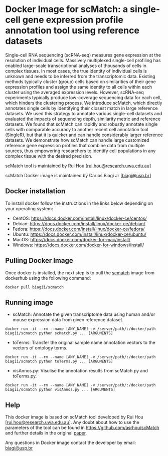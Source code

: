 # Docker Image for scMatch: a single-cell gene expression profile annotation tool using reference datasets

Single-cell RNA sequencing (scRNA-seq) measures gene expression at the resolution of individual cells. Massively multiplexed single-cell profiling has enabled large-scale transcriptional analyses of thousands of cells in complex tissues. In most cases, the true identity of individual cells is unknown and needs to be inferred from the transcriptomic data. Existing methods typically cluster (group) cells based on similarities of their gene expression profiles and assign the same identity to all cells within each cluster using the averaged expression levels. However, scRNA-seq experiments typically produce low-coverage sequencing data for each cell, which hinders the clustering process. We introduce scMatch, which directly annotates single cells by identifying their closest match in large reference datasets. We used this strategy to annotate various single-cell datasets and evaluated the impacts of sequencing depth, similarity metric and reference datasets. We found that scMatch can rapidly and robustly annotate single cells with comparable accuracy to another recent cell annotation tool (SingleR), but that it is quicker and can handle considerably larger reference datasets. We demonstrate how scMatch can handle large customized reference gene expression profiles that combine data from multiple sources, thus empowering researchers to identify cell populations in any complex tissue with the desired precision.

scMatch tool is maintained by Rui Hou [rui.hou@research.uwa.edu.au]

scMatch Docker image is maintained by Carlos Biagi Jr [biagi@usp.br]


## Docker installation
To install docker follow the instructions in the links below depending on your operating system:
- CentOS: https://docs.docker.com/install/linux/docker-ce/centos/
- Debian: https://docs.docker.com/install/linux/docker-ce/debian/
- Fedora: https://docs.docker.com/install/linux/docker-ce/fedora/
- Ubuntu: https://docs.docker.com/install/linux/docker-ce/ubuntu/
- MacOS: https://docs.docker.com/docker-for-mac/install/
- Windows: https://docs.docker.com/docker-for-windows/install/


## Pulling Docker Image
Once docker is installed, the next step is to pull the [scmatch](https://hub.docker.com/r/biagii/scmatch) image from dockerhub using the following command:
```
docker pull biagii/scmatch
```


## Running image
* scMatch: Annotate the given transcriptome data using human and/or mouse expression data from given reference dataset.
```
docker run -it --rm --name [ANY_NAME] -v /server/path/:/docker/path biagii/scmatch python scMatch.py ... [ARGUMENTS]
```

* toTerms: Transfer the original sample name annotation vectors to the vectors of ontology terms.
```
docker run -it --rm --name [ANY_NAME] -v /server/path/:/docker/path biagii/scmatch python toTerms.py ... [ARGUMENTS]
```

* visAnnos.py: Visulise the annotation results from scMatch.py and toTerms.py.
```
docker run -it --rm --name [ANY_NAME] -v /server/path/:/docker/path biagii/scmatch python visAnnos.py ... [ARGUMENTS]
```

## Help
This docker image is based on scMatch tool developed by Rui Hou [rui.hou@research.uwa.edu.au]. Any doubt about how to use the parameters of the tool can be found in https://github.com/asrhou/scMatch and further details in the original [paper](https://academic.oup.com/bioinformatics/advance-article/doi/10.1093/bioinformatics/btz292/5480299).

Any questions in Docker image contact the developer by email: biagi@usp.br


